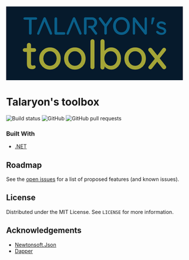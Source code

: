 ![Logo](/logo.png "Talaryon's toolbox")

# Talaryon's toolbox

![Build status](https://talaryon.teamcity.com/guestAuth/app/rest/builds/buildType:(id:Toolbox_Build)/statusIcon)
![GitHub](https://img.shields.io/github/license/talaryonlabs/toolbox)
![GitHub pull requests](https://img.shields.io/github/issues-pr/talaryonlabs/toolbox) 

### Built With

* [.NET](https://github.com/dotnet)

<!-- ROADMAP -->
## Roadmap

See the [open issues](https://github.com/talaryonlabs/toolbox/issues) for a list of proposed features (and known issues).


<!-- LICENSE -->
## License

Distributed under the MIT License. See `LICENSE` for more information.


<!-- ACKNOWLEDGEMENTS -->
## Acknowledgements

* [Newtonsoft.Json](https://github.com/JamesNK/Newtonsoft.Json)
* [Dapper](https://github.com/StackExchange/Dapper)
